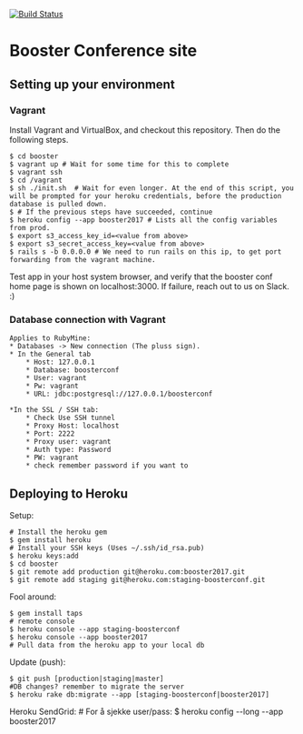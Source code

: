 [![Build Status](https://travis-ci.org/boosterconf/booster.png)](https://travis-ci.org/boosterconf/booster)

# Booster Conference site

## Setting up your environment

### Vagrant
Install Vagrant and VirtualBox, and checkout this repository. Then do the following steps. 

    $ cd booster
    $ vagrant up # Wait for some time for this to complete
    $ vagrant ssh
    $ cd /vagrant
    $ sh ./init.sh  # Wait for even longer. At the end of this script, you will be prompted for your heroku credentials, before the production database is pulled down.
    $ # If the previous steps have succeeded, continue
    $ heroku config --app booster2017 # Lists all the config variables from prod. 
    $ export s3_access_key_id=<value from above>
    $ export s3_secret_access_key=<value from above>
    $ rails s -b 0.0.0.0 # We need to run rails on this ip, to get port forwarding from the vagrant machine. 

Test app in your host system browser, and verify that the booster conf home page is shown on localhost:3000. 
If failure, reach out to us on Slack. :)

### Database connection with Vagrant
    Applies to RubyMine:
    * Databases -> New connection (The pluss sign).
    * In the General tab
        * Host: 127.0.0.1
        * Database: boosterconf
        * User: vagrant
        * Pw: vagrant
        * URL: jdbc:postgresql://127.0.0.1/boosterconf
        
    *In the SSL / SSH tab:
        * Check Use SSH tunnel
        * Proxy Host: localhost
        * Port: 2222
        * Proxy user: vagrant
        * Auth type: Password
        * PW: vagrant
        * check remember password if you want to

## Deploying to Heroku

Setup:

    # Install the heroku gem
    $ gem install heroku
    # Install your SSH keys (Uses ~/.ssh/id_rsa.pub)
    $ heroku keys:add
    $ cd booster
    $ git remote add production git@heroku.com:booster2017.git
    $ git remote add staging git@heroku.com:staging-boosterconf.git

Fool around:

    $ gem install taps
    # remote console
    $ heroku console --app staging-boosterconf
    $ heroku console --app booster2017
    # Pull data from the heroku app to your local db

Update (push):

    $ git push [production|staging|master]
    #DB changes? remember to migrate the server
    $ heroku rake db:migrate --app [staging-boosterconf|booster2017]

Heroku SendGrid:
    # For å sjekke user/pass:
    $ heroku config --long --app booster2017
